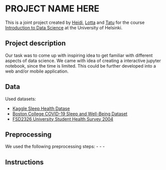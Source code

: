 # PROJECT NAME HERE 

This is a joint project created by [Heidi](https://github.com/heksaani), [Lotta](https://github.com/LottaPol) and [Tatu](https://github.com/tlinnala) for the course [Introduction to Data Science](https://studies.helsinki.fi/kurssit/opintojakso/hy-CU-118209216-2021-08-01) at the University of Helsinki.

## Project description
Our task was to come up with inspiring idea to get familiar with different aspects of data science. We came with idea of creating a interactive jupyter notebook, since the time is limited. This could be further developed into a web and/or mobile application.

## Data
Used datasets:
<br>
- [Kaggle Sleep Health Datase ](https://www.kaggle.com/datasets/uom190346a/sleep-health-and-lifestyle-dataset/data) <br>
- [Boston College COVID-19 Sleep and Well-Being Dataset](https://osf.io/gpxwa/?view_only=) <br>
- [FSD2326 University Student Health Survey 2004](https://urn.fi/urn:nbn:fi:fsd:T-FSD2326) <br>

## Preprocessing
We used the following preprocessing steps:
    -
    -
    -
## Instructions
